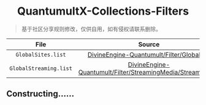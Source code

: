 <h1 align='center'>QuantumultX-Collections-Filters</h1>

> 基于社区分享规则修改，仅供自用，如有侵权请联系删除。

|File|Source|
|:---:|:---:|
|`GlobalSites.list`| [DivineEngine-Quantumult/Filter/Global.list](https://raw.githubusercontent.com/DivineEngine/Profiles/master/Quantumult/Filter/Global.list)|
|`GlobalStreaming.list`| [DivineEngine-Quantumult/Filter/StreamingMedia/Streaming.list](https://raw.githubusercontent.com/DivineEngine/Profiles/master/Quantumult/Filter/StreamingMedia/Streaming.list)|

## Constructing......